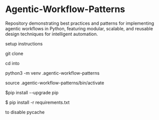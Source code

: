 # Agentic-Workflow-Patterns

Repository demonstrating best practices and patterns for implementing agentic workflows in Python, featuring modular, scalable, and reusable design techniques for intelligent automation.


setup instructions 


git clone 

cd into 


python3 -m venv .agentic-workflow-patterns 

source .agentic-workflow-patterns/bin/activate 

$pip install --upgrade pip

$ pip install -r requirements.txt


to disable pycache 
